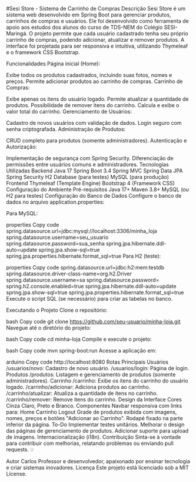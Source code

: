 #Sesi Store - Sistema de Carrinho de Compras
Descrição
Sesi Store é um sistema web desenvolvido em Spring Boot para gerenciar produtos, carrinhos de compras e usuários.
Ele foi desenvolvido como ferramenta de apoio aos estudos dos alunos do curso de TDS-NEM do Colégio SESI-Maringá.
O projeto permite que cada usuário cadastrado tenha seu próprio carrinho de compras, podendo adicionar, atualizar e remover produtos. 
A interface foi projetada para ser responsiva e intuitiva, utilizando Thymeleaf e o framework CSS Bootstrap.

Funcionalidades
Página inicial (Home):

Exibe todos os produtos cadastrados, incluindo suas fotos, nomes e preços.
Permite adicionar produtos ao carrinho de compras.
Carrinho de Compras:

Exibe apenas os itens do usuário logado.
Permite atualizar a quantidade de produtos.
Possibilidade de remover itens do carrinho.
Calcula e exibe o valor total do carrinho.
Gerenciamento de Usuários:

Cadastro de novos usuários com validação de dados.
Login seguro com senha criptografada.
Administração de Produtos:

CRUD completo para produtos (somente administradores).
Autenticação e Autorização:

Implementação de segurança com Spring Security.
Diferenciação de permissões entre usuários comuns e administradores.
Tecnologias Utilizadas
Backend
Java 17
Spring Boot 3.4
Spring MVC
Spring Data JPA
Spring Security
H2 Database (para testes)
MySQL (para produção)
Frontend
Thymeleaf (Template Engine)
Bootstrap 4 (Framework CSS)
Configuração do Ambiente
Pré-requisitos
Java 17+
Maven 3.8+
MySQL (ou H2 para testes)
Configuração do Banco de Dados
Configure o banco de dados no arquivo application.properties:

Para MySQL:

properties
Copy code
spring.datasource.url=jdbc:mysql://localhost:3306/minha_loja
spring.datasource.username=seu_usuario
spring.datasource.password=sua_senha
spring.jpa.hibernate.ddl-auto=update
spring.jpa.show-sql=true
spring.jpa.properties.hibernate.format_sql=true
Para H2 (teste):

properties
Copy code
spring.datasource.url=jdbc:h2:mem:testdb
spring.datasource.driver-class-name=org.h2.Driver
spring.datasource.username=sa
spring.datasource.password=
spring.h2.console.enabled=true
spring.jpa.hibernate.ddl-auto=update
spring.jpa.show-sql=true
spring.jpa.properties.hibernate.format_sql=true
Execute o script SQL (se necessário) para criar as tabelas no banco.

Executando o Projeto
Clone o repositório:

bash
Copy code
git clone https://github.com/seu-usuario/minha-loja.git
Navegue até o diretório do projeto:

bash
Copy code
cd minha-loja
Compile e execute o projeto:

bash
Copy code
mvn spring-boot:run
Acesse a aplicação em:

arduino
Copy code
http://localhost:8080
Rotas Principais
Usuários
/usuarios/novo: Cadastro de novo usuário.
/usuarios/login: Página de login.
Produtos
/produtos: Listagem e gerenciamento de produtos (somente administradores).
Carrinho
/carrinho: Exibe os itens do carrinho do usuário logado.
/carrinho/adicionar: Adiciona produtos ao carrinho.
/carrinho/atualizar: Atualiza a quantidade de itens no carrinho.
/carrinho/remover: Remove itens do carrinho.
Design da Interface
Cores
Cinza Claro, Preto e Branco.
Componentes
Navbar responsiva com links para:
Home
Carrinho
Logout
Grade de produtos exibida com imagens, nomes, preços e botões "Adicionar ao Carrinho".
Rodapé fixado na parte inferior da página.
To-Do
 Implementar testes unitários.
 Melhorar o design das páginas de gerenciamento de produtos.
 Adicionar suporte para upload de imagens.
 Internacionalização (i18n).
Contribuição
Sinta-se à vontade para contribuir com melhorias, relatando problemas ou enviando pull requests. 💡

Autor
Carlos
Professor e desenvolvedor, apaixonado por ensinar tecnologia e criar sistemas inovadores.
Licença
Este projeto está licenciado sob a MIT License.
